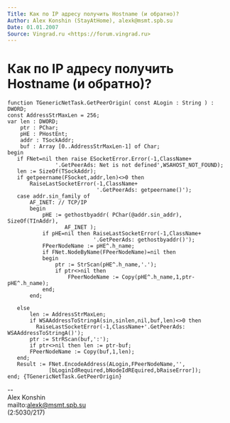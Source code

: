 ```yaml
---
Title: Как по IP адресу получить Hostname (и обратно)?
Author: Alex Konshin (StayAtHome), alexk@msmt.spb.su
Date: 01.01.2007
Source: Vingrad.ru <https://forum.vingrad.ru>
---
```



Как по IP адресу получить Hostname (и обратно)?
===============================================

    function TGenericNetTask.GetPeerOrigin( const ALogin : String ) : DWORD;
    const AddressStrMaxLen = 256;
    var len : DWORD;
        ptr : PChar;
        pHE : PHostEnt;
        addr : TSockAddr;
        buf : Array [0..AddressStrMaxLen-1] of Char;
    begin
       if FNet=nil then raise ESocketError.Error(-1,ClassName+
                   '.GetPeerAds: Net is not defined',WSAHOST_NOT_FOUND);
       len := SizeOf(TSockAddr);
       if getpeername(FSocket,addr,len)<>0 then
           RaiseLastSocketError(-1,ClassName+
                                '.GetPeerAds: getpeername()');
       case addr.sin_family of
           AF_INET: // TCP/IP
           begin
               pHE := gethostbyaddr( PChar(@addr.sin_addr), SizeOf(TInAddr),
                      AF_INET );
               if pHE=nil then RaiseLastSocketError(-1,ClassName+
                               '.GetPeerAds: gethostbyaddr()');
               FPeerNodeName := pHE^.h_name;
               if FNet.NodeByName(FPeerNodeName)=nil then
               begin
                   ptr := StrScan(pHE^.h_name,'.');
                   if ptr<>nil then
                       FPeerNodeName := Copy(pHE^.h_name,1,ptr-pHE^.h_name);
               end;
           end;
     
       else
           len := AddressStrMaxLen;
           if WSAAddressToStringA(sin,sinlen,nil,buf,len)<>0 then
             RaiseLastSocketError(-1,ClassName+'.GetPeerAds: WSAAddressToStringA()');
           ptr := StrRScan(buf,':');
           if ptr<>nil then len := ptr-buf;
           FPeerNodeName := Copy(buf,1,len);
       end;
       Result := FNet.EncodeAddress(ALogin,FPeerNodeName,'',
                 [bLoginIdRequired,bNodeIdREquired,bRaiseError]);
    end; {TGenericNetTask.GetPeerOrigin}

--  
Alex Konshin  
mailto:alexk@msmt.spb.su  
(2:5030/217)
